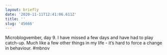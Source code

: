 ```yaml
---
layout: briefly
date: '2020-11-11T12:41:06.611Z'
title: ''
slug: '45666'
---
```

Microblogvember, day 9. I have missed a few days and have had to play catch-up. Much like a few other things in my life - it’s hard to force a change in behaviour. #mbnov

